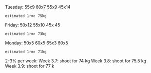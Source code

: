 Tuesday:
55x9
60x7
55x9
45x14

	estimated 1rm: 75kg
 
Friday:
50x12
55x10
45x 45

	estimated 1rm: 73kg
 
Monday:
50x5
60x5
65x3
60x5

	estimated 1rm: 71kg

2-3% per week:
Week 3.7: shoot for 74 kg
Week 3.8: shoot for 75.5 kg
Week 3.9: shoot for 77 k